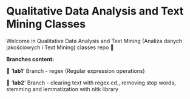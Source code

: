 # Qualitative Data Analysis and Text Mining Classes
Welcome in Qualitative Data Analysis and Text Mining (Analiza danych jakościowych i Text Mining) classes repo 👋

**Branches content:**

🔸 '**lab1**' Branch - regex (Regular expression operations)

🔸 '**lab2**' Branch - clearing text with regex cd., removing stop words, stemming and lemmatization with nltk library